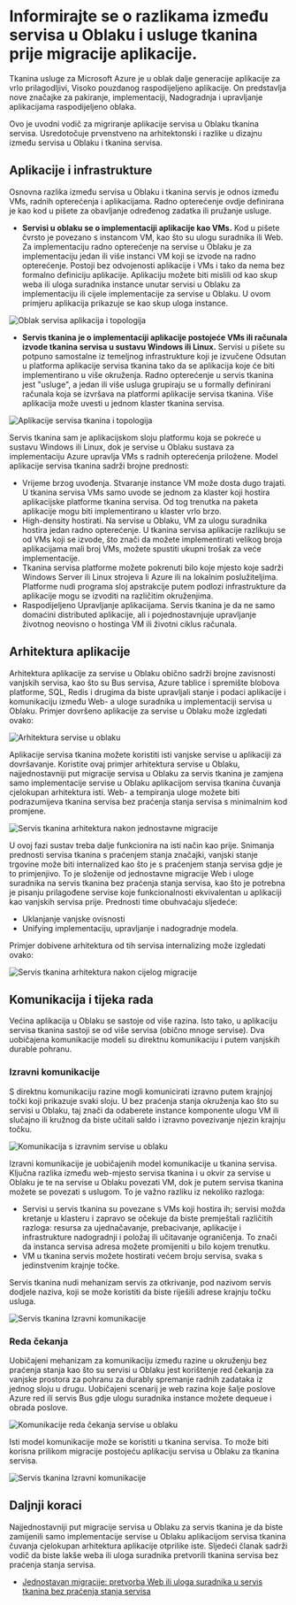 <properties
   pageTitle="Razlike između servisa u Oblaku i usluge tkanina | Microsoft Azure"
   description="Konceptualni pregled migracije aplikacije servisa u Oblaku tkanina servisa."
   services="service-fabric"
   documentationCenter=".net"
   authors="vturecek"
   manager="timlt"
   editor=""/>

<tags
   ms.service="service-fabric"
   ms.devlang="dotNet"
   ms.topic="article"
   ms.tgt_pltfrm="NA"
   ms.workload="NA"
   ms.date="10/19/2016"
   ms.author="vturecek"/>

# <a name="learn-about-the-differences-between-cloud-services-and-service-fabric-before-migrating-applications"></a>Informirajte se o razlikama između servisa u Oblaku i usluge tkanina prije migracije aplikacije.
Tkanina usluge za Microsoft Azure je u oblak dalje generacije aplikacije za vrlo prilagodljivi, Visoko pouzdanog raspodijeljeno aplikacije. On predstavlja nove značajke za pakiranje, implementaciji, Nadogradnja i upravljanje aplikacijama raspodijeljeno oblaka. 

Ovo je uvodni vodič za migriranje aplikacije servisa u Oblaku tkanina servisa. Usredotočuje prvenstveno na arhitektonski i razlike u dizajnu između servisa u Oblaku i tkanina servisa.
 
## <a name="applications-and-infrastructure"></a>Aplikacije i infrastrukture

Osnovna razlika između servisa u Oblaku i tkanina servis je odnos između VMs, radnih opterećenja i aplikacijama. Radno opterećenje ovdje definirana je kao kod u pišete za obavljanje određenog zadatka ili pružanje usluge.
 
 - **Servisi u oblaku se o implementaciji aplikacije kao VMs.** Kod u pišete čvrsto je povezano s instancom VM, kao što su ulogu suradnika ili Web. Za implementaciju radno opterećenje na servise u Oblaku je za implementaciju jedan ili više instanci VM koji se izvode na radno opterećenje. Postoji bez odvojenosti aplikacije i VMs i tako da nema bez formalno definiciju aplikacije. Aplikaciju možete biti mislili od kao skup weba ili uloga suradnika instance unutar servisi u Oblaku za implementaciju ili cijele implementacije za servise u Oblaku. U ovom primjeru aplikacija prikazuje se kao skup uloga instance.
 
![Oblak servisa aplikacija i topologija][1]

 - **Servis tkanina je o implementaciji aplikacije postojeće VMs ili računala izvode tkanina servisa u sustavu Windows ili Linux.** Servisi u pišete su potpuno samostalne iz temeljnog infrastrukture koji je izvučene Odsutan u platforma aplikacije servisa tkanina tako da se aplikacija koje će biti implementirano u više okruženja. Radno opterećenje u servis tkanina jest "usluge", a jedan ili više usluga grupiraju se u formally definirani računala koja se izvršava na platformi aplikacije servisa tkanina. Više aplikacija može uvesti u jednom klaster tkanina servisa.
 
![Aplikacije servisa tkanina i topologija][2]
 
Servis tkanina sam je aplikacijskom sloju platformu koja se pokreće u sustavu Windows ili Linux, dok je servise u Oblaku sustava za implementaciju Azure upravlja VMs s radnih opterećenja priložene.
Model aplikacije servisa tkanina sadrži brojne prednosti:

 - Vrijeme brzog uvođenja. Stvaranje instance VM može dosta dugo trajati. U tkanina servisa VMs samo uvode se jednom za klaster koji hostira aplikacijske platforme tkanina servisa. Od tog trenutka na paketa aplikacije mogu biti implementirano u klaster vrlo brzo.
 - High-density hostirati. Na servise u Oblaku, VM za ulogu suradnika hostira jedan radno opterećenje. U tkanina servisa aplikacije razlikuju se od VMs koji se izvode, što znači da možete implementirati velikog broja aplikacijama mali broj VMs, možete spustiti ukupni trošak za veće implementacije.
 - Tkanina servisa platforme možete pokrenuti bilo koje mjesto koje sadrži Windows Server ili Linux strojeva li Azure ili na lokalnim poslužiteljima. Platforme nudi programa sloj apstrakcije putem podlozi infrastrukture da aplikacije mogu se izvoditi na različitim okruženjima. 
 - Raspodijeljeno Upravljanje aplikacijama. Servis tkanina je da ne samo domaćini distributed aplikacije, ali i pojednostavnjuje upravljanje životnog neovisno o hostinga VM ili životni ciklus računala.

## <a name="application-architecture"></a>Arhitektura aplikacije

Arhitektura aplikacije za servise u Oblaku obično sadrži brojne zavisnosti vanjskih servisa, kao što su Bus servisa, Azure tablice i spremište blobova platforme, SQL, Redis i drugima da biste upravljali stanje i podaci aplikacije i komunikaciju između Web- a uloge suradnika u implementaciji servisa u Oblaku. Primjer dovršeno aplikacije za servise u Oblaku može izgledati ovako:  

![Arhitektura servise u oblaku][9]

Aplikacije servisa tkanina možete koristiti isti vanjske servise u aplikaciji za dovršavanje. Koristite ovaj primjer arhitektura servise u Oblaku, najjednostavniji put migracije servisa u Oblaku za servis tkanina je zamjena samo implementacije servise u Oblaku aplikacijom servisa tkanina čuvanja cjelokupan arhitektura isti. Web- a tempiranja uloge možete biti podrazumijeva tkanina servisa bez praćenja stanja servisa s minimalnim kod promjene.

![Servis tkanina arhitektura nakon jednostavne migracije][10]

U ovoj fazi sustav treba dalje funkcionira na isti način kao prije. Snimanja prednosti servisa tkanina s praćenjem stanja značajki, vanjski stanje trgovine može biti internalized kao što je s praćenjem stanja servisa gdje je to primjenjivo. To je složenije od jednostavne migracije Web i uloge suradnika na servis tkanina bez praćenja stanja servisa, kao što je potrebna je pisanju prilagođene servise koje funkcionalnosti ekvivalentan u aplikaciji kao vanjskih servisa prije. Prednosti time obuhvaćaju sljedeće: 

 - Uklanjanje vanjske ovisnosti 
 - Unifying implementaciju, upravljanje i nadogradnje modela. 
 
Primjer dobivene arhitektura od tih servisa internalizing može izgledati ovako:

![Servis tkanina arhitektura nakon cijelog migracije][11]

## <a name="communication-and-workflow"></a>Komunikacija i tijeka rada

Većina aplikacija u Oblaku se sastoje od više razina. Isto tako, u aplikaciju servisa tkanina sastoji se od više servisa (obično mnoge servise). Dva uobičajena komunikacije modeli su direktnu komunikaciju i putem vanjskih durable pohranu.

### <a name="direct-communication"></a>Izravni komunikacije

S direktnu komunikaciju razine mogli komunicirati izravno putem krajnjoj točki koji prikazuje svaki sloju. U bez praćenja stanja okruženja kao što su servisi u Oblaku, taj znači da odaberete instance komponente ulogu VM ili slučajno ili kružnog da biste učitali saldo i izravno povezivanje njezin krajnju točku.

![Komunikacija s izravnim servise u oblaku][5]

 Izravni komunikacije je uobičajenih model komunikacije u tkanina servisa. Ključna razlika između web-mjesto servisa tkanina i u okvir za servise u Oblaku je te na servise u Oblaku povezati VM, dok je putem servisa tkanina možete se povezati s uslugom. To je važno razliku iz nekoliko razloga:

 - Servisi u servis tkanina su povezane s VMs koji hostira ih; servisi možda kretanje u klasteru i zapravo se očekuje da biste premještali različitih razloga: resursa za ujednačavanje, prebacivanje, aplikacije i infrastrukture nadogradnji i položaj ili učitavanje ograničenja. To znači da instanca servisa adresa možete promijeniti u bilo kojem trenutku. 
 - VM u tkanina servis možete hostirati većem broju servisa, svaka s jedinstvenim krajnje točke.

Servis tkanina nudi mehanizam servis za otkrivanje, pod nazivom servis dodjele naziva, koji se može koristiti da biste riješili adrese krajnju točku usluga. 

![Servis tkanina Izravni komunikacije][6]

### <a name="queues"></a>Reda čekanja

Uobičajeni mehanizam za komunikaciju između razine u okruženju bez praćenja stanja kao što su servisi u Oblaku jest korištenje red čekanja za vanjske prostora za pohranu za durably spremanje radnih zadataka iz jednog sloju u drugu. Uobičajeni scenarij je web razina koje šalje poslove Azure red ili servis Bus gdje ulogu suradnika instance možete dequeue i obrada poslove.

![Komunikacije reda čekanja servise u oblaku][7]

Isti model komunikacije može se koristiti u tkanina servisa. To može biti korisna prilikom migracije postojeću aplikaciju servisa u Oblaku za tkanina servisa. 

![Servis tkanina Izravni komunikacije][8]
 
## <a name="next-steps"></a>Daljnji koraci

Najjednostavniji put migracije servisa u Oblaku za servis tkanina je da biste zamijenili samo implementacije servise u Oblaku aplikacijom servisa tkanina čuvanja cjelokupan arhitektura aplikacije otprilike iste. Sljedeći članak sadrži vodič da biste lakše weba ili uloga suradnika pretvorili tkanina servisa bez praćenja stanja servisa.

 - [Jednostavan migracije: pretvorba Web ili uloga suradnika u servis tkanina bez praćenja stanja servisa](./service-fabric-cloud-services-migration-worker-role-stateless-service.md)

<!--Image references-->
[1]: ./media/service-fabric-cloud-services-migration-differences/topology-cloud-services.png
[2]: ./media/service-fabric-cloud-services-migration-differences/topology-service-fabric.png
[5]: ./media/service-fabric-cloud-services-migration-differences/cloud-service-communication-direct.png
[6]: ./media/service-fabric-cloud-services-migration-differences/service-fabric-communication-direct.png
[7]: ./media/service-fabric-cloud-services-migration-differences/cloud-service-communication-queues.png
[8]: ./media/service-fabric-cloud-services-migration-differences/service-fabric-communication-queues.png
[9]: ./media/service-fabric-cloud-services-migration-differences/cloud-services-architecture.png
[10]: ./media/service-fabric-cloud-services-migration-differences/service-fabric-architecture-simple.png
[11]: ./media/service-fabric-cloud-services-migration-differences/service-fabric-architecture-full.png
